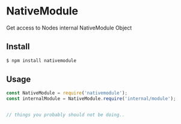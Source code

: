 # NativeModule
Get access to Nodes internal NativeModule Object

## Install

```bash
$ npm install nativemodule
```

## Usage

```js
const NativeModule = require('nativemodule');
const internalModule = NativeModule.require('internal/module');


// things you probably should not be doing..
```
